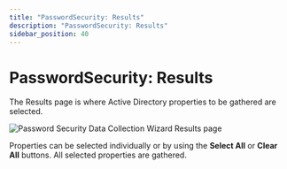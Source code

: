 ```yaml
---
title: "PasswordSecurity: Results"
description: "PasswordSecurity: Results"
sidebar_position: 40
---
```


# PasswordSecurity: Results

The Results page is where Active Directory properties to be gathered are selected.

![Password Security Data Collection Wizard Results page](/images/accessanalyzer/11.6/admin/datacollector/passwordsecurity/results.webp)

Properties can be selected individually or by using the **Select All** or **Clear All** buttons. All
selected properties are gathered.

